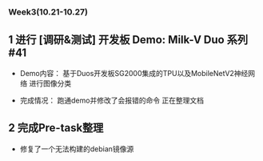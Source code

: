 ### Week3(10.21-10.27)

## 1 进行 [调研&测试] 开发板 Demo: Milk-V Duo 系列 #41
  
  - Demo内容：
    基于Duos开发板SG2000集成的TPU以及MobileNetV2神经网络 进行图像分类
  
  - 完成情况：
    跑通demo并修改了会报错的命令
    正在整理文档
  
## 2 完成Pre-task整理

  - 修复了一个无法构建的debian镜像源

